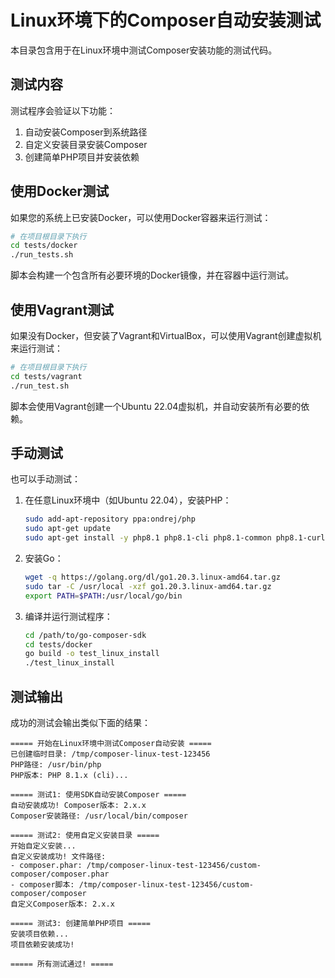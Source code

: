 # Linux环境下的Composer自动安装测试

本目录包含用于在Linux环境中测试Composer安装功能的测试代码。

## 测试内容

测试程序会验证以下功能：

1. 自动安装Composer到系统路径
2. 自定义安装目录安装Composer
3. 创建简单PHP项目并安装依赖

## 使用Docker测试

如果您的系统上已安装Docker，可以使用Docker容器来运行测试：

```bash
# 在项目根目录下执行
cd tests/docker
./run_tests.sh
```

脚本会构建一个包含所有必要环境的Docker镜像，并在容器中运行测试。

## 使用Vagrant测试

如果没有Docker，但安装了Vagrant和VirtualBox，可以使用Vagrant创建虚拟机来运行测试：

```bash
# 在项目根目录下执行
cd tests/vagrant
./run_test.sh
```

脚本会使用Vagrant创建一个Ubuntu 22.04虚拟机，并自动安装所有必要的依赖。

## 手动测试

也可以手动测试：

1. 在任意Linux环境中（如Ubuntu 22.04），安装PHP：
   ```bash
   sudo add-apt-repository ppa:ondrej/php
   sudo apt-get update
   sudo apt-get install -y php8.1 php8.1-cli php8.1-common php8.1-curl php8.1-mbstring php8.1-xml php8.1-zip
   ```

2. 安装Go：
   ```bash
   wget -q https://golang.org/dl/go1.20.3.linux-amd64.tar.gz
   sudo tar -C /usr/local -xzf go1.20.3.linux-amd64.tar.gz
   export PATH=$PATH:/usr/local/go/bin
   ```

3. 编译并运行测试程序：
   ```bash
   cd /path/to/go-composer-sdk
   cd tests/docker
   go build -o test_linux_install
   ./test_linux_install
   ```

## 测试输出

成功的测试会输出类似下面的结果：

```
===== 开始在Linux环境中测试Composer自动安装 =====
已创建临时目录: /tmp/composer-linux-test-123456
PHP路径: /usr/bin/php
PHP版本: PHP 8.1.x (cli)...

===== 测试1: 使用SDK自动安装Composer =====
自动安装成功! Composer版本: 2.x.x
Composer安装路径: /usr/local/bin/composer

===== 测试2: 使用自定义安装目录 =====
开始自定义安装...
自定义安装成功! 文件路径:
- composer.phar: /tmp/composer-linux-test-123456/custom-composer/composer.phar
- composer脚本: /tmp/composer-linux-test-123456/custom-composer/composer
自定义Composer版本: 2.x.x

===== 测试3: 创建简单PHP项目 =====
安装项目依赖...
项目依赖安装成功!

===== 所有测试通过! ===== 